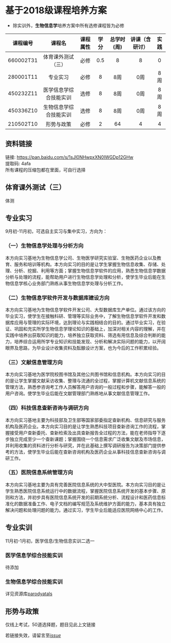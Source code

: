 # 基于2018级课程培养方案

* 除实训外，**生物信息学**培养方案中所有选修课程皆为必修  

|课程编号|课程名|课程属性|学分|总学时(周)|讲课（含研讨）|实践|
| :----: |:----: |:----: |:----: |:----: |:----: |:----: |
|660002T31| 	体育课外测试（三）| 	必修| 	0.5| 	8 	|8| 	0 |	 
|280001T11| 	专业实习 |	必修| 	8 |	8周 |	0周 |	8周 	| 
|450232Z11| 	医学信息学综合技能实训 |	选修 |	8 |	8周 |	0周 |	8周 	| 
|450336Z10| 	生物信息学综合技能实训 |	选修| 	8 |	8周 |	0周 |	8周 |	
|210502T10 	|形势与政策 |	必修 |	2 |	64| 	4 |	4| 

## 资料链接
链接: https://pan.baidu.com/s/1sJl0NHwpxXN0lWGDp12GHw  
提取码: 4afa  
所有课程的压缩包都在里面，可自行选择  

## 体育课外测试（三）

体测

## 专业实习

9月初-11月初，可选自主实习与集中实习，方向为：  
### （一）**生物信息学处理与分析方向**
本方向实习基地为生物信息学公司、生物医学研究实验室、生物医药企业以及教育、服务和培训等机构。本方向实习的目的是让学生掌握生物信息收集、存储、处理、分析、挖掘、利用等方面；掌握生物信息学软件的应用，熟悉生物信息学数据分析与处理的流程，能帮助用户进行生物信息学处理和分析，使学生毕业后能在生物信息学核心业务部门熟练从事生物信息学处理与分析工作。
### （二）**生物信息学软件开发与数据库建设方向**
本方向实习基地为生物信息学软件开发公司、大型数据库生产单位。通过该方向的毕业实习，使学生在接触科研、管理等实际业务中，了解生物信息学软件开发和数据库应用与管理的实际环境，达到理论与实践相结合的目的。通过毕业实习，在验证、巩固和充实所学生物信息学理论知识的基础上，加深对相关内容的理解，并在实践中培养出获取知识的能力，培养独立获取资料、筛选有用信息及综合判断的能力，培养综合运用所学专业知识和技能发现、分析和解决实际问题的能力，以开阔眼界及思路，为毕业设计收集资料及酝酿设计方案，也为今后的工作积累经验。
### （三）**文献信息管理方向**
本方向实习基地为医学院校图书馆及其他公共图书馆和信息机构。本方向实习的目的是让学生掌握文献采访收集、整理与流通的全过程，掌握计算机文献信息系统的管理方法，熟悉参咨询考工作人员解答用户咨询的一般过程和步骤，能解答一般的用户咨询。使学生毕业后能在文献管理部门熟练地从事文献信息管理工作。
### （四）**科技信息查新咨询与调研方向**
本方向实习基地主要为科技部及卫生部等国家部委指定查新机构、信息研究与服务机构及医药企业。本方向实习目的是让学生熟悉科技项目查新咨询工作的流程，掌握接受用户查新委托、查新检索及出具查新报告全过程的方法，能在老师指导下逐步独立完成至少一个查新课题；掌握围绕一个信息需求广泛收集文献及市场信息，并利用收集的资料进行分析与研究，并在此基础上撰写调研报告为决策部门提供参考的方法，使学生毕业后能在查新咨询机构及医药企业从事科技信息查新咨询与调研工作。
### （五）**医院信息系统管理方向**
本方向实习基地主要为具有完善医院信息系统的大中型医院。本方向实习目的是让学生熟悉医院信息系统运行中的数据流程，掌握医院信息系统开发的基本步骤、原则和方法，并初步具有医院信息系统开发的前期系统分析、流程设计和医药信息标准化的数据准备工作、电子文档的编写规范及系统维护方面的能力，基本具有独立解决问题和处理问题的能力。通过实习，学生毕业后能适应医院网络中心的工作。

## 专业实训

11月初-1月初，医学信息/生物信息实训二选一

### 医学信息学综合技能实训

待添加

### 生物信息学综合技能实训

详见资源库[parodyatals](https://github.com/CSUBioinformatics1801/parodyatlas)

## 形势与政策
仅线上考试，50道选择题，题目见此上文链接  

若链接失效，请留言至[*issue*](https://github.com/CSUBioinformatics1801/tips-for-courses/issues)

